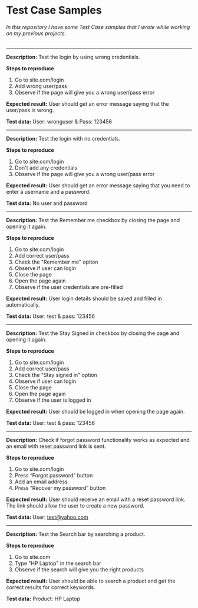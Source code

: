 # Test Case Samples

###### In this repository I have some Test Case samples that I wrote while working on my previous projects.

________________________________________________________________________________________________________

**Description:**
Test the login by using wrong credentials.

**Steps to reproduce**
1.	Go to site.com/login 
2.	Add wrong user/pass
3.	Observe if the page will give you a wrong user/pass error

**Expected result:**
User should get an error message saying that the user/pass is wrong.

**Test data:**
User: wronguser & Pass: 123456

___________________________________________________________________________________________________________

**Description:**
Test the login with no credentials.

**Steps to reproduce**
1.	Go to site.com/login 
2.	Don't add any credentials
3.	Observe if the page will give you a wrong user/pass error

**Expected result:**
User should get an error message saying that you need to enter a username and a password.

**Test data:**
No user and password

___________________________________________________________________________________________________________

**Description:**
Test the Remember me checkbox by closing the page and opening it again.

**Steps to reproduce**
1.	Go to site.com/login
2.	Add correct user/pass
3.	Check the "Remember me" option
4.	Observe if user can login
5.	Close the page
6.	Open the page again
7.	Observe if the user credentials are pre-filled

**Expected result:**
User login details should be saved and filled in automatically.

**Test data:**
User: test & pass: 123456

___________________________________________________________________________________________________________

**Description:**
Test the Stay Signed in checkbox by closing the page and opening it again.

**Steps to reproduce**
1.	Go to site.com/login
2.	Add correct user/pass
3.	Check the "Stay signed in" option
4.	Observe if user can login
5.	Close the page
6.	Open the page again
7.	Observe if the user is logged in

**Expected result:**
User should be logged in when opening the page again.

**Test data:**
User: test & pass: 123456

___________________________________________________________________________________________________________

**Description:**
Check if forgot password functionality works as expected and an email with reset password link is sent.

**Steps to reproduce**
1.	Go to site.com/login
2.	Press “Forgot password” button
3.	Add an email address
4.	Press “Recover my password” button

**Expected result:**
User should receive an email with a reset password link. The link should allow the user to create a new password.

**Test data:**
User: test@yahoo.com

___________________________________________________________________________________________________________

**Description:**
Test the Search bar by searching a product.

**Steps to reproduce**
1. Go to site.com
2. Type "HP Laptop" in the search bar
3. Observe if the search will give you the right products

**Expected result:**
User should be able to search a product and get the correct results for correct keywords.

**Test data:**
Product: HP Laptop
